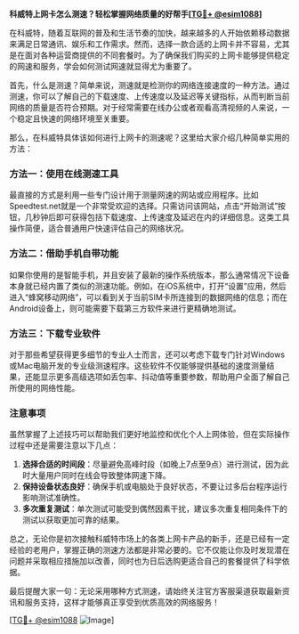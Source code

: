 **科威特上网卡怎么测速？轻松掌握网络质量的好帮手[[TG💪+ @esim1088](https://t.me/s/esim1088)]**

在科威特，随着互联网的普及和生活节奏的加快，越来越多的人开始依赖移动数据来满足日常通讯、娱乐和工作需求。然而，选择一款合适的上网卡并不容易，尤其是在面对各种运营商提供的不同套餐时。为了确保我们购买的上网卡能够提供稳定的网速和服务，学会如何测试网速就显得尤为重要了。

首先，什么是测速？简单来说，测速就是检测你的网络连接速度的一种方法。通过测速，你可以了解自己的下载速度、上传速度以及延迟等关键指标，从而判断当前网络的质量是否符合预期。对于经常需要在线办公或者观看高清视频的人来说，一个稳定且快速的网络环境至关重要。

那么，在科威特具体该如何进行上网卡的测速呢？这里给大家介绍几种简单实用的方法：

### 方法一：使用在线测速工具

最直接的方式是利用一些专门设计用于测量网速的网站或应用程序。比如Speedtest.net就是一个非常受欢迎的选择。只需访问该网站，点击“开始测试”按钮，几秒钟后即可获得包括下载速度、上传速度及延迟在内的详细信息。这类工具操作简便，适合普通用户快速评估自己的网络状况。

### 方法二：借助手机自带功能

如果你使用的是智能手机，并且安装了最新的操作系统版本，那么通常情况下设备本身就已经内置了类似的测速功能。例如，在iOS系统中，打开“设置”应用，然后进入“蜂窝移动网络”，可以看到关于当前SIM卡所连接到的数据网络的信息；而在Android设备上，则可能需要下载第三方软件来进行更精确地测试。

### 方法三：下载专业软件

对于那些希望获得更多细节的专业人士而言，还可以考虑下载专门针对Windows或Mac电脑开发的专业级测速程序。这些软件不仅能够提供基础的速度测量结果，还能显示更多高级选项如丢包率、抖动值等重要参数，帮助用户全面了解自己所使用的网络性能。

### 注意事项

虽然掌握了上述技巧可以帮助我们更好地监控和优化个人上网体验，但在实际操作过程中还是需要注意以下几点：

1. **选择合适的时间段**：尽量避免高峰时段（如晚上7点至9点）进行测试，因为此时大量用户同时在线会导致整体网速下降。
2. **保持设备状态良好**：确保手机或电脑处于良好状态，不要让过多后台程序运行影响测试准确性。
3. **多次重复测试**：单次测试可能受到偶然因素干扰，建议多次重复相同条件下的测试以获取更加可靠的结果。

总之，无论你是初次接触科威特市场上的各类上网卡产品的新手，还是已经有一定经验的老用户，掌握正确的测速方法都是非常必要的。它不仅能让你及时发现潜在问题并采取相应措施加以改善，同时也为日后选购更适合自己的套餐提供了科学依据。

最后提醒大家一句：无论采用哪种方式测速，请始终关注官方客服渠道获取最新资讯和服务支持，这样才能够真正享受到优质高效的网络服务！

[[TG💪+ @esim1088](https://t.me/s/esim1088) ![Image](https://i.postimg.cc/4NQfJmqS/Snipaste-2025-05-13-00-14-12.png)]